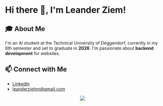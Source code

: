# Hi there 👋, I'm Leander Ziem!

## 🎓 About Me
I'm an AI student at the Technical University of Deggendorf, currently in my 6th semester and set to graduate in **2026**. I'm passionate about **backend development** for websites.
## 📫 Connect with Me
- [LinkedIn](https://www.linkedin.com/in/leanderziehm333/)
- leanderziehm@gmail.com

<div align="center">

  <!-- Donut Vertical Layout -->
  <!--  <img src="https://github-readme-stats.vercel.app/api/top-langs/?username=leanderziehm&layout=donut-vertical&theme=tokyonight" />

  <!-- Normal Layout -->
  <img src="https://github-readme-stats.vercel.app/api/top-langs/?username=leanderziehm&theme=tokyonight" />
  <script defer src="https://umami.leanderziehm.com/script.js" data-website-id="11e5276c-75ba-443a-84cd-03326d24d45f"></script>
  <!--
  Currently working on:
1. https://quick-text-tools-web-leander.vercel.app/
2. Audiobook piline, download, process, ai voice
3. Fileserver
4. Contact Form Email
-->
</div>


